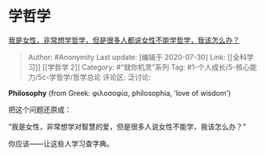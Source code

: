 # 学哲学
[我是女性，非常想学哲学，但是很多人都说女性不能学哲学，我该怎么办？](https://www.zhihu.com/question/408436912/answer/1371980425)

> Author: #Anonymity
> Last update: [编辑于 2020-07-30]
> Link: [[全科学习]] [[学哲学 2]]
> Category: #“就你机灵”系列
> Tag: #1-个人成长/5-核心能力/5c-学哲学/哲学总论 
> 评论区:
> 泛讨论:

**Philosophy** (from Greek: φιλοσοφία, philosophia, 'love of wisdom')

把这个问题还原成：

“我是女性，非常想学对智慧的爱，但是很多人说女性不能学，我该怎么办？”

你应该——让这些人学习查字典。
